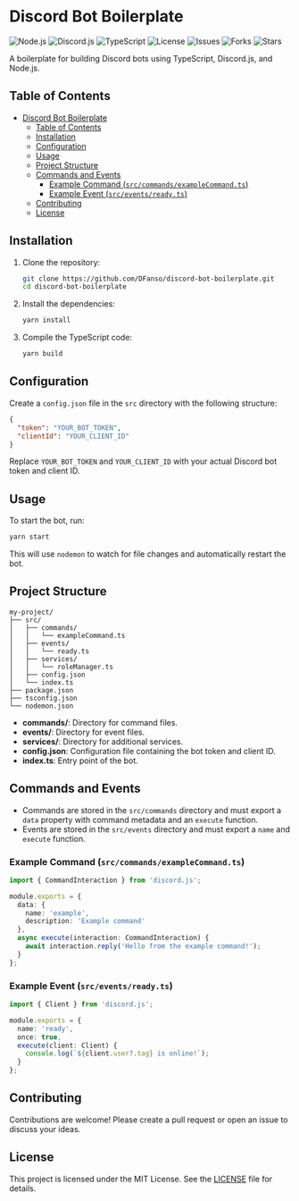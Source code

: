 # Discord Bot Boilerplate

![Node.js](https://img.shields.io/badge/node.js-v20-green)
![Discord.js](https://img.shields.io/badge/discord.js-v14-blue)
![TypeScript](https://img.shields.io/badge/typescript-v4.5-blue)
![License](https://img.shields.io/badge/license-MIT-green)
![Issues](https://img.shields.io/github/issues/DFanso/discord-bot-boilerplate)
![Forks](https://img.shields.io/github/forks/DFanso/discord-bot-boilerplate)
![Stars](https://img.shields.io/github/stars/DFanso/discord-bot-boilerplate)

A boilerplate for building Discord bots using TypeScript, Discord.js, and Node.js.

## Table of Contents

- [Discord Bot Boilerplate](#discord-bot-boilerplate)
  - [Table of Contents](#table-of-contents)
  - [Installation](#installation)
  - [Configuration](#configuration)
  - [Usage](#usage)
  - [Project Structure](#project-structure)
  - [Commands and Events](#commands-and-events)
    - [Example Command (`src/commands/exampleCommand.ts`)](#example-command-srccommandsexamplecommandts)
    - [Example Event (`src/events/ready.ts`)](#example-event-srceventsreadyts)
  - [Contributing](#contributing)
  - [License](#license)

## Installation

1. Clone the repository:
   ```sh
   git clone https://github.com/DFanso/discord-bot-boilerplate.git
   cd discord-bot-boilerplate
   ```

2. Install the dependencies:
   ```sh
   yarn install
   ```

3. Compile the TypeScript code:
   ```sh
   yarn build
   ```

## Configuration

Create a `config.json` file in the `src` directory with the following structure:

```json
{
  "token": "YOUR_BOT_TOKEN",
  "clientId": "YOUR_CLIENT_ID"
}
```

Replace `YOUR_BOT_TOKEN` and `YOUR_CLIENT_ID` with your actual Discord bot token and client ID.

## Usage

To start the bot, run:

```sh
yarn start
```

This will use `nodemon` to watch for file changes and automatically restart the bot.

## Project Structure

```
my-project/
├── src/
│   ├── commands/
│   │   └── exampleCommand.ts
│   ├── events/
│   │   └── ready.ts
│   ├── services/
│   │   └── roleManager.ts
│   ├── config.json
│   └── index.ts
├── package.json
├── tsconfig.json
└── nodemon.json
```

- **commands/**: Directory for command files.
- **events/**: Directory for event files.
- **services/**: Directory for additional services.
- **config.json**: Configuration file containing the bot token and client ID.
- **index.ts**: Entry point of the bot.

## Commands and Events

- Commands are stored in the `src/commands` directory and must export a `data` property with command metadata and an `execute` function.
- Events are stored in the `src/events` directory and must export a `name` and `execute` function.

### Example Command (`src/commands/exampleCommand.ts`)

```typescript
import { CommandInteraction } from 'discord.js';

module.exports = {
  data: {
    name: 'example',
    description: 'Example command'
  },
  async execute(interaction: CommandInteraction) {
    await interaction.reply('Hello from the example command!');
  }
};
```

### Example Event (`src/events/ready.ts`)

```typescript
import { Client } from 'discord.js';

module.exports = {
  name: 'ready',
  once: true,
  execute(client: Client) {
    console.log(`${client.user?.tag} is online!`);
  }
};
```

## Contributing

Contributions are welcome! Please create a pull request or open an issue to discuss your ideas.

## License

This project is licensed under the MIT License. See the [LICENSE](LICENSE) file for details.
